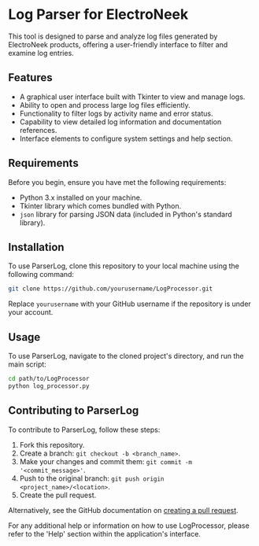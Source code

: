 # Log Parser for ElectroNeek

This tool is designed to parse and analyze log files generated by ElectroNeek products, offering a user-friendly interface to filter and examine log entries.

## Features

- A graphical user interface built with Tkinter to view and manage logs.
- Ability to open and process large log files efficiently.
- Functionality to filter logs by activity name and error status.
- Capability to view detailed log information and documentation references.
- Interface elements to configure system settings and help section.

## Requirements

Before you begin, ensure you have met the following requirements:

- Python 3.x installed on your machine.
- Tkinter library which comes bundled with Python.
- `json` library for parsing JSON data (included in Python's standard library).

## Installation

To use ParserLog, clone this repository to your local machine using the following command:

```bash
git clone https://github.com/yourusername/LogProcessor.git
```

Replace `yourusername` with your GitHub username if the repository is under your account.

## Usage

To use ParserLog, navigate to the cloned project's directory, and run the main script:

```bash
cd path/to/LogProcessor
python log_processor.py
```

## Contributing to ParserLog

To contribute to ParserLog, follow these steps:

1. Fork this repository.
2. Create a branch: `git checkout -b <branch_name>`.
3. Make your changes and commit them: `git commit -m '<commit_message>'`.
4. Push to the original branch: `git push origin <project_name>/<location>`.
5. Create the pull request.

Alternatively, see the GitHub documentation on [creating a pull request](https://help.github.com/articles/creating-a-pull-request/).

For any additional help or information on how to use LogProcessor, please refer to the 'Help' section within the application's interface.
